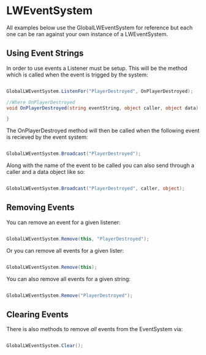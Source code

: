 # LWEventSystem

All examples below use the GlobalLWEventSystem for reference but each one can be ran against your own instance of a LWEventSystem.

## Using Event Strings

In order to use events a Listener must be setup. This will be the method which is called when the event is trigged by the system:

``` csharp

GlobalLWEventSystem.ListenFor("PlayerDestroyed", OnPlayerDestroyed);

//Where OnPlayerDestroyed
void OnPlayerDestroyed(string eventString, object caller, object data) {

}

```

The OnPlayerDestroyed method will then be called when the following event is recieved by the event system:

``` csharp

GlobalLWEventSystem.Broadcast("PlayerDestroyed");

```

Along with the name of the event to be called you can also send through a caller and a data object like so:

``` csharp

GlobalLWEventSystem.Broadcast("PlayerDestroyed", caller, object);

```

## Removing Events

You can remove an event for a given listener:

``` csharp

GlobalLWEventSystem.Remove(this, "PlayerDestroyed");

```

Or you can remove all events for a given lister: 

``` csharp

GlobalLWEventSystem.Remove(this);

```

You can also remove all events for a given string:

``` csharp

GlobalLWEventSystem.Remove("PlayerDestroyed");

```

## Clearing Events 

There is also methods to remove *all* events from the EventSystem via: 

``` csharp 

GlobalLWEventSystem.Clear();

```